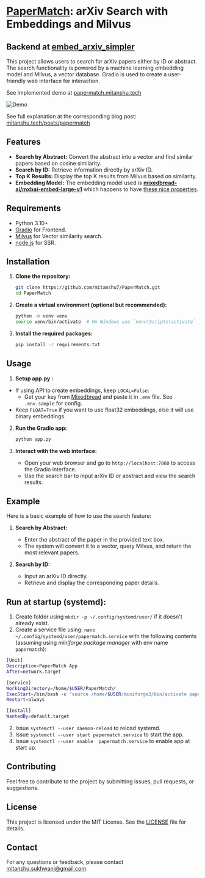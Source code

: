 # [PaperMatch](https://papermatch.mitanshu.tech/): arXiv Search with Embeddings and Milvus
## Backend at [embed_arxiv_simpler](https://github.com/mitanshu7/embed_arxiv_simpler)

This project allows users to search for arXiv papers either by ID or abstract. The search functionality is powered by a machine learning embedding model and Milvus, a vector database. Gradio is used to create a user-friendly web interface for interaction. 

See implemented demo at [papermatch.mitanshu.tech](https://papermatch.mitanshu.tech)

![Demo](demo.gif)

See full explanation at the corresponding blog post: [mitanshu.tech/posts/papermatch](https://mitanshu.tech/posts/papermatch/)

## Features

- **Search by Abstract:** Convert the abstract into a vector and find similar papers based on cosine similarity.
- **Search by ID:** Retrieve information directly by arXiv ID.
- **Top K Results:** Display the top K results from Milvus based on similarity.
- **Embedding Model:** The embedding model used is [**mixedbread-ai/mxbai-embed-large-v1**](https://www.mixedbread.ai/docs/embeddings/mxbai-embed-large-v1) which happens to have [these nice properties](https://www.mixedbread.ai/blog/binary-mrl).

## Requirements

- Python 3.10+
- [Gradio](https://www.gradio.app/) for Frontend.
- [Milvus](https://milvus.io/) for Vector similarity search.
- [node.js](https://nodejs.org/en/download/package-manager) for SSR.

## Installation

1. **Clone the repository:**

   ```bash
   git clone https://github.com/mitanshu7/PaperMatch.git
   cd PaperMatch
   ```

2. **Create a virtual environment (optional but recommended):**

   ```bash
   python -m venv venv
   source venv/bin/activate  # On Windows use `venv\Scripts\activate`
   ```

3. **Install the required packages:**

   ```bash
   pip install -r requirements.txt
   ```

## Usage


1. **Setup app.py :**
- If using API to create embeddings, keep `LOCAL=False`:
   - Get your key from [Mixedbread](https://www.mixedbread.ai/api-reference/authentication)
   and paste it in `.env` file. See `.env.sample` for config.
- Keep `FLOAT=True` if you want to use float32 embeddings, else it will use binary embeddings.

2. **Run the Gradio app:**

   ```bash
   python app.py
   ```

3. **Interact with the web interface:**

   - Open your web browser and go to `http://localhost:7860` to access the Gradio interface.
   - Use the search bar to input arXiv ID or abstract and view the search results.


## Example

Here is a basic example of how to use the search feature:

1. **Search by Abstract:**
   - Enter the abstract of the paper in the provided text box.
   - The system will convert it to a vector, query Milvus, and return the most relevant papers.

2. **Search by ID:**
   - Input an arXiv ID directly.
   - Retrieve and display the corresponding paper details.
  
## Run at startup (systemd):
1. Create folder using `mkdir -p ~/.config/systemd/user/` if it doesn't already exist.
2. Create a service file using:
`nano ~/.config/systemd/user/papermatch.service`
with the following contents (assuming using *miniforge package manager* with env name `papermatch`):
```bash
[Unit]
Description=PaperMatch App
After=network.target

[Service]
WorkingDirectory=/home/$USER/PaperMatch/
ExecStart=/bin/bash -c "source /home/$USER/miniforge3/bin/activate papermatch && python app.py"
Restart=always

[Install]
WantedBy=default.target
```
2. Issue `systemctl --user daemon-reload` to reload systemd.
3. Issue `systemctl --user start papermatch.service` to start the app.
4. Issue `systemctl --user enable  papermatch.service` to enable app at start up.



## Contributing

Feel free to contribute to the project by submitting issues, pull requests, or suggestions. 

## License

This project is licensed under the MIT License. See the [LICENSE](LICENSE) file for details.

## Contact

For any questions or feedback, please contact [mitanshu.sukhwani@gmail.com](mailto:mitanshu.sukhwani@gmail.com).
